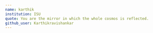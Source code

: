 ```yaml
---
name: karthik
institution: ISU
quote: You are the mirror in which the whole cosmos is reflected.
github_user: Karthikravishankar
---
```

